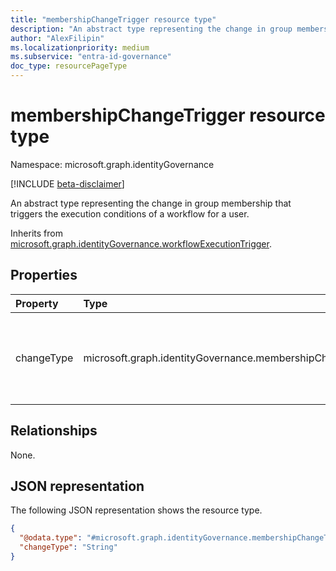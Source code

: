 ```yaml
---
title: "membershipChangeTrigger resource type"
description: "An abstract type representing the change in group membership that triggers the execution conditions of a workflow for a user."
author: "AlexFilipin"
ms.localizationpriority: medium
ms.subservice: "entra-id-governance"
doc_type: resourcePageType
---
```


# membershipChangeTrigger resource type

Namespace: microsoft.graph.identityGovernance

[!INCLUDE [beta-disclaimer](../../includes/beta-disclaimer.md)]

An abstract type representing the change in group membership that triggers the execution conditions of a workflow for a user.

Inherits from [microsoft.graph.identityGovernance.workflowExecutionTrigger](../resources/identitygovernance-workflowexecutiontrigger.md).

## Properties
|Property|Type|Description|
|:---|:---|:---|
|changeType|microsoft.graph.identityGovernance.membershipChangeType|Defines what change that happens to the workflow group to trigger the [workflowExecutionTrigger](../resources/identitygovernance-workflowexecutiontrigger.md). Possible values are: `add`, `remove`, `unknownFutureValue`.|

## Relationships
None.

## JSON representation
The following JSON representation shows the resource type.
<!-- {
  "blockType": "resource",
  "@odata.type": "microsoft.graph.identityGovernance.membershipChangeTrigger"
}
-->
``` json
{
  "@odata.type": "#microsoft.graph.identityGovernance.membershipChangeTrigger",
  "changeType": "String"
}
```
